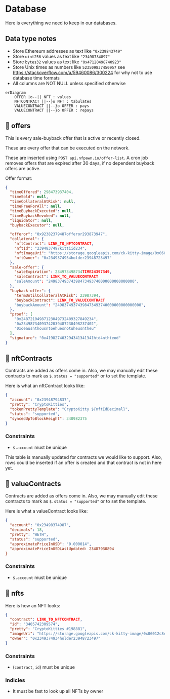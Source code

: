 # Database

Here is everything we need to keep in our databases.

## Data type notes

* Store Ethereum addresses as text like `"0x239843749"`
* Store `uint256` values as text like `"23498734897"`
* Store `bytes32` values as text like `"0x47120498740923"`
* Store Unix times as numbers like `523509837450957` see https://stackoverflow.com/a/59460086/300224 for why not to use database time formats
* All columns are NOT NULL unless specified otherwise

```mermaid
erDiagram
    OFFER |o--|| NFT : values
    NFTCONTRACT ||--}o NFT : tabulates
    VALUECONTRACT ||--}o OFFER : pays
    VALUECONTRACT ||--}o OFFER : repays
```

## :minidisc: offers

This is every sale-buyback offer that is active or recently closed.

These are every offer that can be executed on the network.

These are inserted using `POST api.nfpawn.io/offer-list`. A cron job removes offers that are expired after 30 days, if no dependent buyback offers are active.

Offer format:

```json
{
  "timeOffered": 298473937404,
  "timeSold": null,
  "timeCollateralAtRisk": null,
  "timeFreeForAll": null,
  "timeBuybackExecuted": null,
  "timeBuybackRevoked": null,
  "liquidator": null,
  "buybackExecutor": null,

  "offeror": "0x92382379487offeror293873947",
  "collateral": {
    "nftContract": LINK_TO_NFTCONTRACT,
    "nftId": "2394837497kittiid234",
    "nftImageUri": "https://storage.googleapis.com/ck-kitty-image/0x06012c8cf97bead5deae237070f9587f8e7a266d/198881.svg",
    "nftOwner": "0x2349374934holder23948723497"
  },
  "sale-offer": {
    "saleExpiration": 234973498734TIME24397349,
    "saleContract": LINK_TO_VALUECONTRACT
    "saleAmount": "24983749374398473493740000000000000000",
  },
  "buyback-offer": {
    "termUntilCollateralAtRisk": 23987394,
    "buybackContract": LINK_TO_VALUECONTRACT
    "buybackAmount": "24983749374398473493740000000000000000",
  },
  "proof": [
    "0x24872104987123049732409327849234",
    "0x23498734093742039487230498237402",
    "0xoeausnthousntoehuesnotuheusntheu"
  ],
  "signature": "0x419827403294341341341htd4nthteod"
}
```

## :minidisc:  nftContracts

Contracts are added as offers come in. Also, we may manually edit these contracts to mark as `$.status = "supported"` or to set the template.

Here is what an nftContract looks like:

```json
{
  "account": "0x23948794837",
  "pretty": "CryptoKitties",
  "tokenPrettyTemplate": "CryptoKitty ${nftIdDecimal}",
  "status": "supported",
  "syncedUpToBlockHeight": 340982375
}
```

### Constraints

* `$.account` must be unique

This table is manually updated for contracts we would like to support. Also, rows could be inserted if an offer is created and that contract is not in here yet.

## :minidisc:  valueContracts

Contracts are added as offers come in. Also, we may manually edit these contracts to mark as `$.status = "supported"` or to set the template.

Here is what a valueContract looks like:

```json
{
  "account": "0x23498374987",
  "decimals": 18,
  "pretty": "WETH",
  "status": "supported",
  "approximatePriceInUSD": "0.000014",
  "approximatePriceInUSDLastUpdated: 23487930894
}
```

### Constraints

* `$.account` must be unique

## :minidisc:  nfts

Here is how an NFT looks:

```json
{
  "contract": LINK_TO_NFTCONTRACT,
  "id": "3405742309574",
  "pretty": "CryptoKitties #198881",
  "imageUri": "https://storage.googleapis.com/ck-kitty-image/0x06012c8cf97bead5deae237070f9587f8e7a266d/198881.svg",
  "owner": "0x2349374934holder23948723497"
}
```

### Constraints

* (`contract`, `id`) must be unique

### Indicies

* It must be fast to look up all NFTs by owner